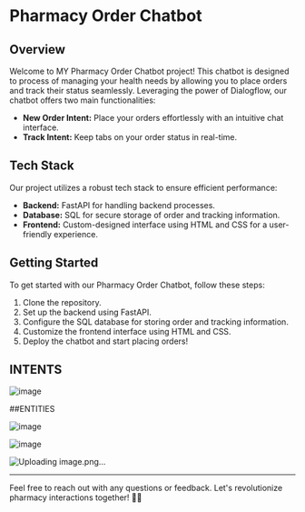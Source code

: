 # Pharmacy Order Chatbot

## Overview

Welcome to MY Pharmacy Order Chatbot project! This chatbot is designed to  process of managing your health needs by allowing you to place orders and track their status seamlessly. Leveraging the power of Dialogflow, our chatbot offers two main functionalities:

- **New Order Intent:** Place your orders effortlessly with an intuitive chat interface.
- **Track Intent:** Keep tabs on your order status in real-time.

## Tech Stack

Our project utilizes a robust tech stack to ensure efficient performance:

- **Backend:** FastAPI for handling backend processes.
- **Database:** SQL for secure storage of order and tracking information.
- **Frontend:** Custom-designed interface using HTML and CSS for a user-friendly experience.

## Getting Started

To get started with our Pharmacy Order Chatbot, follow these steps:

1. Clone the repository.
2. Set up the backend using FastAPI.
3. Configure the SQL database for storing order and tracking information.
4. Customize the frontend interface using HTML and CSS.
5. Deploy the chatbot and start placing orders!


## INTENTS


![image](https://github.com/JayaPradhi/Digital-Pharmacy-Assistant/assets/127920413/8e49c9f3-f3a3-405f-8e60-e2d3cf7a32c5)


##ENTITIES


![image](https://github.com/JayaPradhi/Digital-Pharmacy-Assistant/assets/127920413/b758a5fe-4965-44ce-b666-54d95a0d62bd)



![image](https://github.com/JayaPradhi/Digital-Pharmacy-Assistant/assets/127920413/6f9a31a8-b4ea-4396-bb91-dfd5cab1fdb1)



![Uploading image.png…]()





---

Feel free to reach out with any questions or feedback. Let's revolutionize pharmacy interactions together! 💊🤖
